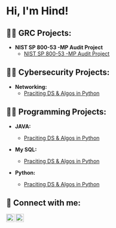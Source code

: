 
<h1>Hi, I'm Hind!</h1>

<h2>👨‍💻 GRC Projects:</h2>

- <b>NIST SP 800-53 -MP Audit Project</b>
  - [NIST SP 800-53 -MP Audit Project]([https://github.com/joshmadakor1/Algorithms-Practice](https://github.com/bkhind/NIST-SP-800-53--MP-Audit-Project/tree/main))


<h2>👨‍💻 Cybersecurity Projects: </h2>

- <b>Networking: </b>
  - [Praciting DS & Algos in Python](https://github.com/joshmadakor1/Algorithms-Practice)

<h2>👨‍💻 Programming Projects: </h2>

- <b>JAVA: </b>
  - [Praciting DS & Algos in Python](https://github.com/joshmadakor1/Algorithms-Practice)

- <b>My SQL: </b>
  - [Praciting DS & Algos in Python](https://github.com/joshmadakor1/Algorithms-Practice)
 
- <b>Python: </b>
  - [Praciting DS & Algos in Python](https://github.com/joshmadakor1/Algorithms-Practice)

<h2> 🤳 Connect with me: </h2>

[<img align="left" alt="JoshMadakor | YouTube" width="22px" src="https://cdn.jsdelivr.net/npm/simple-icons@v3/icons/youtube.svg" />][youtube]
[<img align="left" alt="JoshMadakor | LinkedIn" width="22px" src="https://cdn.jsdelivr.net/npm/simple-icons@v3/icons/linkedin.svg" />][linkedin]


[youtube]: https://www.youtube.com/c/joshmadakor
[linkedin]: https://www.linkedin.com/in/hind-boukabous-a96934196


<!--
**bkhind/bkhind** is a ✨ _special_ ✨ repository because its `README.md` (this file) appears on your GitHub profile.

Here are some ideas to get you started:

- 🔭 I’m currently working on ...
- 🌱 I’m currently learning ...
- 👯 I’m looking to collaborate on ...
- 🤔 I’m looking for help with ...
- 💬 Ask me about ...
- 📫 How to reach me: ...
- 😄 Pronouns: ...
- ⚡ Fun fact: ...
-->
